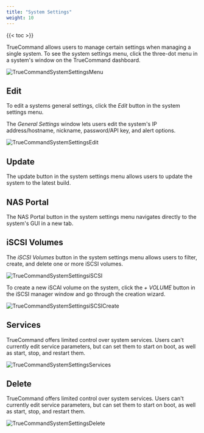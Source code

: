 ```yaml
---
title: "System Settings"
weight: 10
---
```


{{< toc >}}

TrueCommand allows users to manage certain settings when managing a single system. To see the system settings menu, click the three-dot menu in a system's window on the TrueCommand dashboard.

![TrueCommandSystemSettingsMenu](/images/TrueCommand/TrueCommandSystemSettingsMenu.png "System Settings Menu")

## Edit

To edit a systems general settings, click the *Edit* button in the system settings menu.

The *General Settings* window lets users edit the system's IP address/hostname, nickname, password/API key, and alert options.

![TrueCommandSystemSettingsEdit](/images/TrueCommand/TrueCommandSystemSettingsEdit.png "System Settings Edit")

## Update

The update button in the system settings menu allows users to update the system to the latest build.

## NAS Portal

The NAS Portal button in the system settings menu navigates directly to the system's GUI in a new tab. 

## iSCSI Volumes

The *iSCSI Volumes* button in the system settings menu allows users to filter, create, and delete one or more iSCSI volumes.

![TrueCommandSystemSettingsiSCSI](/images/TrueCommand/TrueCommandSystemSettingsiSCSI.png "System Settings iSCSI")

To create a new iSCAI volume on the system, click the *+ VOLUME* button in the iSCSI manager window and go through the creation wizard.

![TrueCommandSystemSettingsiSCSICreate](/images/TrueCommand/TrueCommandSystemSettingsiSCSICreate.png "System Settings iSCSI Wizard")

## Services

TrueCommand offers limited control over system services. Users can't currently edit service parameters, but can set them to start on boot, as well as start, stop, and restart them.

![TrueCommandSystemSettingsServices](/images/TrueCommand/TrueCommandSystemSettingsServices.png "System Settings Services")

## Delete

TrueCommand offers limited control over system services. Users can't currently edit service parameters, but can set them to start on boot, as well as start, stop, and restart them.

![TrueCommandSystemSettingsDelete](/images/TrueCommand/TrueCommandSystemSettingsDelete.png "System Settings Delete")
